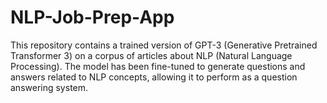 # NLP-Job-Prep-App



This repository contains a trained version of GPT-3 (Generative Pretrained Transformer 3) on a corpus of articles about NLP (Natural Language Processing). The model has been fine-tuned to generate questions and answers related to NLP concepts, allowing it to perform as a question answering system.
